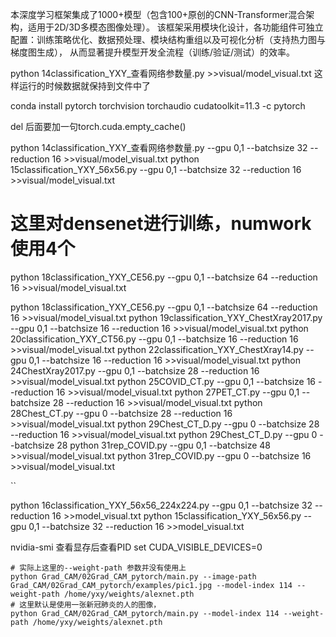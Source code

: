 本深度学习框架集成了1000+模型（包含100+原创的CNN-Transformer混合架构，适用于2D/3D多模态图像处理）。
该框架采用模块化设计，各功能组件可独立配置：训练策略优化、数据预处理、模块结构重组以及可视化分析（支持热力图与梯度图生成），
从而显著提升模型开发全流程（训练/验证/测试）的效率。






python 14classification_YXY_查看网络参数量.py >>visual/model_visual.txt
这样运行的时候数据就保持到文件中了

conda install pytorch torchvision torchaudio cudatoolkit=11.3 -c pytorch

del 后面要加一句torch.cuda.empty_cache()

python 14classification_YXY_查看网络参数量.py --gpu 0,1 --batchsize 32 --reduction 16 >>visual/model_visual.txt
python 15classification_YXY_56x56.py --gpu 0,1 --batchsize 32 --reduction 16 >>visual/model_visual.txt


# 这里对densenet进行训练，numwork使用4个
python 18classification_YXY_CE56.py --gpu 0,1 --batchsize 64 --reduction 16 >>visual/model_visual.txt

python 18classification_YXY_CE56.py --gpu 0,1 --batchsize 64 --reduction 16 >>visual/model_visual.txt
python 19classification_YXY_ChestXray2017.py --gpu 0,1 --batchsize 16 --reduction 16 >>visual/model_visual.txt
python 20classification_YXY_CT56.py --gpu 0,1 --batchsize 16 --reduction 16 >>visual/model_visual.txt
python 22classification_YXY_ChestXray14.py --gpu 0,1 --batchsize 16 --reduction 16 >>visual/model_visual.txt
python 24ChestXray2017.py --gpu 0,1 --batchsize 28 --reduction 16 >>visual/model_visual.txt
python 25COVID_CT.py --gpu 0,1 --batchsize 16 --reduction 16 >>visual/model_visual.txt
python 27PET_CT.py --gpu 0,1 --batchsize 28 --reduction 16 >>visual/model_visual.txt
python 28Chest_CT.py --gpu 0 --batchsize 28 --reduction 16 >>visual/model_visual.txt
python 29Chest_CT_D.py --gpu 0 --batchsize 28 --reduction 16 >>visual/model_visual.txt
python 29Chest_CT_D.py --gpu 0 --batchsize 28
python 31rep_COVID.py --gpu 0,1 --batchsize 48 >>visual/model_visual.txt
python 31rep_COVID.py --gpu 0 --batchsize 16 >>visual/model_visual.txt


``

python 16classification_YXY_56x56_224x224.py --gpu 0,1 --batchsize 32 --reduction 16 >>model_visual.txt
python 15classification_YXY_56x56.py --gpu 0,1 --batchsize 32 --reduction 16 >>model_visual.txt

nvidia-smi
查看显存后查看PID
set CUDA_VISIBLE_DEVICES=0

```shell·       CAM 
# 实际上这里的--weight-path 参数并没有使用上
python Grad_CAM/02Grad_CAM_pytorch/main.py --image-path Grad_CAM/02Grad_CAM_pytorch/examples/pic1.jpg --model-index 114 --weight-path /home/yxy/weights/alexnet.pth
# 这里默认是使用一张新冠肺炎的人的图像，
python Grad_CAM/02Grad_CAM_pytorch/main.py --model-index 114 --weight-path /home/yxy/weights/alexnet.pth
```